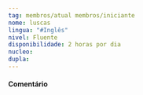 ```yaml
---
tag: membros/atual membros/iniciante
nome: luscas
lingua: "#Inglês"
nivel: Fluente
disponibilidade: 2 horas por dia
nucleo:
dupla:
---
```


#### Comentário
